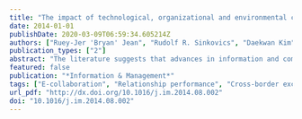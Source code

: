 ```yaml
---
title: "The impact of technological, organizational and environmental characteristics on electronic collaboration and relationship performance in international customer–supplier relationships"
date: 2014-01-01
publishDate: 2020-03-09T06:59:34.605214Z
authors: ["Ruey-Jer 'Bryan' Jean", "Rudolf R. Sinkovics", "Daekwan Kim"]
publication_types: ["2"]
abstract: "The literature suggests that advances in information and communication technologies have been a major driver of the restructuring of multinational enterprises and their cross-border supply chain management. However, the role of information technology usage for collaboration and its antecedents and performance implications in cross-border exchange relationships have not been clearly specified. In response to this claim, this study examines the determinants of electronic collaboration (E-collaboration) and its outcomes for suppliers with regard to their international customers. Drawing on an empirical foundation of 240 Taiwanese-based electronics equipment manufacturers, we test the effects of technological, organizational and environmental dimensions on E-collaboration and its impact on relationship performance in international exchange. The findings on the pertinence of E-collaboration in international customer–supplier relationships are presented and discussed."
featured: false
publication: "*Information & Management*"
tags: ["E-collaboration", "Relationship performance", "Cross-border exchange", "International exchange", "Supplier–customer relationship"]
url_pdf: "http://dx.doi.org/10.1016/j.im.2014.08.002"
doi: "10.1016/j.im.2014.08.002"
---
```


